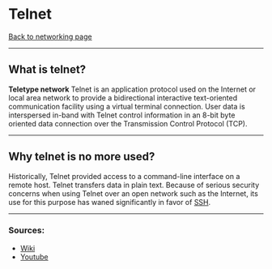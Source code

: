 # Telnet
[Back to networking page](Networking.md)
- --
## What is telnet?
**Teletype network**
Telnet is an application protocol used on the Internet or local area network to provide a bidirectional interactive text-oriented communication facility using a virtual terminal connection. User data is interspersed in-band with Telnet control information in an 8-bit byte oriented data connection over the Transmission Control Protocol (TCP).
- --
## Why telnet is no more used?
Historically, Telnet provided access to a command-line interface on a remote host. 
Telnet transfers data in plain text. Because of serious security concerns when using Telnet over an open network such as the Internet, its use for this purpose has waned significantly in favor of [SSH](SSH.md).
- --
### Sources:
- [Wiki](https://en.wikipedia.org/wiki/Telnet)
- [Youtube](https://youtu.be/tZop-zjYkrU)